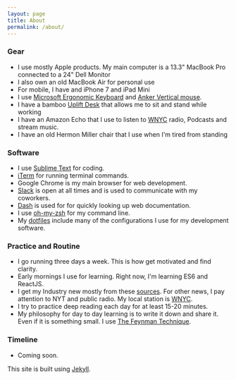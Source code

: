 ```yaml
---
layout: page
title: About
permalink: /about/
---
```


### Gear

- I use mostly Apple products. My main computer is a 13.3" MacBook Pro connected to a 24" Dell Monitor
- I also own an old MacBook Air for personal use
- For mobile, I have and iPhone 7 and iPad Mini
- I use [Microsoft Ergonomic Keyboard](http://a.co/9sjwGmV) and [Anker Vertical mouse](http://a.co/1Yajje6).
- I have a bamboo [Uplift Desk](http://www.upliftdesk.com/) that allows me to sit and stand while working
- I have an Amazon Echo that I use to listen to [WNYC](http://www.wnyc.org/) radio, Podcasts and stream music.
- I have an old Hermon Miller chair that I use when I'm tired from standing

### Software

- I use [Sublime Text](https://www.sublimetext.com/) for coding.
- [iTerm](https://www.iterm2.com/) for running terminal commands.
- Google Chrome is my main browser for web development.
- [Slack](https://slack.com/) is open at all times and is used to communicate with my coworkers.
- [Dash](https://kapeli.com/dash) is used for for quickly looking up web documentation.
- I use [oh-my-zsh](https://github.com/robbyrussell/oh-my-zsh/) for my command line.
- My [dotfiles](https://github.com/ellm/dotfiles) include many of the configurations I use for my development software.

### Practice and Routine

- I go running three days a week. This is how get motivated and find clarity.
- Early mornings I use for learning. Right now, I'm learning ES6 and ReactJS.
- I get my Industry new mostly from these [sources](/notes/industry-news). For other news, I pay attention to NYT and public radio. My local station is [WNYC](http://wnyc.org).
- I try to practice deep reading each day for at least 15-20 minutes.
- My philosophy for day to day learning is to write it down and share it. Even if it is something small. I use [The Feynman Technique](https://news.ycombinator.com/item?id=11981353).

### Timeline

- Coming soon.

This site is built using [Jekyll](https://jekyllrb.com/).
